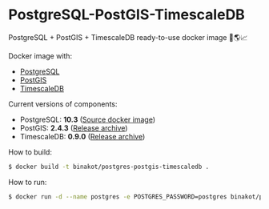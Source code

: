 # PostgreSQL-PostGIS-TimescaleDB

PostgreSQL + PostGIS + TimescaleDB ready-to-use docker image 🐘🌎📈

Docker image with:
* [PostgreSQL](https://www.postgresql.org/) 
* [PostGIS](http://postgis.net/)
* [TimescaleDB](https://www.timescale.com/)

Current versions of components:
* PostgreSQL: **10.3** ([Source docker image](https://store.docker.com/images/postgres))
* PostGIS: **2.4.3** ([Release archive](https://github.com/postgis/postgis/releases/tag/2.4.3))
* TimescaleDB: **0.9.0** ([Release archive](https://github.com/timescale/timescaledb/releases/tag/0.9.0))

How to build:

```bash
$ docker build -t binakot/postgres-postgis-timescaledb .
```

How to run:

```bash
$ docker run -d --name postgres -e POSTGRES_PASSWORD=postgres binakot/postgres-postgis-timescaledb
```
